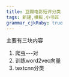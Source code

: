 ```yaml
---
title: 豆瓣电影短评分类
tags: 新建,模板,小书匠
grammar_cjkRuby: true
---
```



主要有三块内容
1. 爬虫---对
2. 训练word2vec向量
3. textcnn分类
